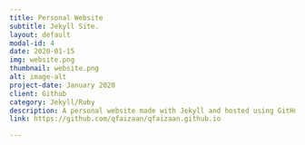 ```yaml
---
title: Personal Website
subtitle: Jekyll Site.
layout: default
modal-id: 4
date: 2020-01-15
img: website.png
thumbnail: website.png
alt: image-alt
project-date: January 2020
client: Github
category: Jekyll/Ruby
description: A personal website made with Jekyll and hosted using GitHub Pages.
link: https://github.com/qfaizaan/qfaizaan.github.io

---
```

